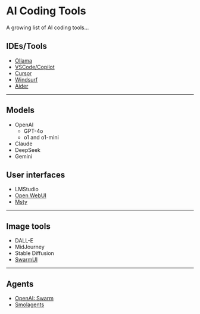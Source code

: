 # AI Coding Tools

A growing list of AI coding tools...

## IDEs/Tools 

* [Ollama](https://ollama.com/)
* [VSCode/Copilot](https://visualstudio.microsoft.com/github-copilot/)
* [Cursor](https://www.cursor.com/)
* [Windsurf](https://codeium.com/windsurf)
* [Aider](https://aider.chat/)
 
***

## Models

* OpenAI
  * GPT-4o
  * o1 and o1-mini
* Claude
* DeepSeek
* Gemini

## User interfaces 

* LMStudio
* [Open WebUI](https://docs.openwebui.com)
* [Msty](https://msty.app/)

***

## Image tools 

* DALL-E
* MidJourney
* Stable Diffusion
* [SwarmUI](https://github.com/mcmonkeyprojects/SwarmUI?tab=readme-ov-file#installing-on-windows)

***

## Agents 

* [OpenAI: Swarm](https://github.com/openai/swarm)
* [Smolagents](https://huggingface.co/docs/smolagents/en/index)


